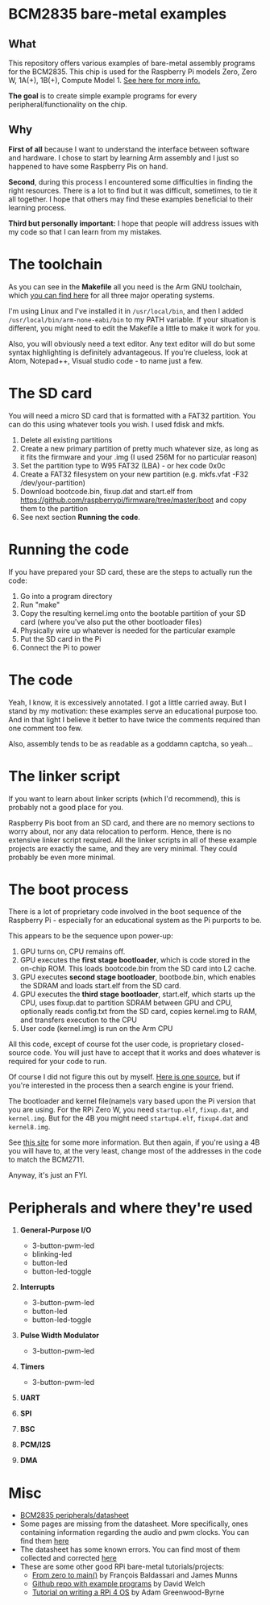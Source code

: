 # BCM2835 bare-metal examples

## What

This repository offers various examples of bare-metal assembly programs for the BCM2835. This chip is used for the Raspberry Pi models Zero, Zero W, 1A(+), 1B(+), Compute Model 1. [See here for more info.](https://www.raspberrypi.com/documentation/computers/processors.html)

**The goal** is to create simple example programs for every peripheral/functionality on the chip.

## Why

**First of all** because I want to understand the interface between software and hardware. I chose to start by learning Arm assembly and I just so happened to have some Raspberry Pis on hand.

**Second**, during this process I encountered some difficulties in finding the right resources. There is a lot to find but it was difficult, sometimes, to tie it all together. I hope that others may find these examples beneficial to their learning process.

**Third but personally important:** I hope that people will address issues with my code so that I can learn from my mistakes.

# The toolchain

As you can see in the **Makefile** all you need is the Arm GNU toolchain, which [you can find here](https://developer.arm.com/downloads/-/arm-gnu-toolchain-downloads) for all three major operating systems.

I'm using Linux and I've installed it in `/usr/local/bin`, and then I added `/usr/local/bin/arm-none-eabi/bin` to my PATH variable. If your situation is different, you might need to edit the Makefile a little to make it work for you.

Also, you will obviously need a text editor. Any text editor will do but some syntax highlighting is definitely advantageous. If you're clueless, look at Atom, Notepad++, Visual studio code - to name just a few.

# The SD card

You will need a micro SD card that is formatted with a FAT32 partition. You can do this using whatever tools you wish. I used fdisk and mkfs.

1. Delete all existing partitions
2. Create a new primary partition of pretty much whatever size, as long as it fits the firmware and
   your .img (I used 256M for no particular reason)
3. Set the partition type to W95 FAT32 (LBA) - or hex code 0x0c
4. Create a FAT32 filesystem on your new partition (e.g. mkfs.vfat -F32 /dev/your-partition)
5. Download bootcode.bin, fixup.dat and start.elf from https://github.com/raspberrypi/firmware/tree/master/boot and copy them to the partition
6. See next section **Running the code**.

# Running the code

If you have prepared your SD card, these are the steps to actually run the code:

1. Go into a program directory
2. Run "make"
3. Copy the resulting kernel.img onto the bootable partition of your SD card (where you've also put the other bootloader files)
4. Physically wire up whatever is needed for the particular example
5. Put the SD card in the Pi
6. Connect the Pi to power

# The code

Yeah, I know, it is excessively annotated. I got a little carried away. But I stand by my motivation: these examples serve an educational purpose too. And in that light I believe it better to have twice the comments required than one comment too few.

Also, assembly tends to be as readable as a goddamn captcha, so  yeah...

# The linker script

If you want to learn about linker scripts (which I'd recommend), this is probably not a good place for you.

Raspberry Pis boot from an SD card, and there are no memory sections to worry about, nor any data relocation to perform. Hence, there is no extensive linker script required. All the linker scripts in all of these example projects are exactly the same, and they are very minimal. They could probably be even more minimal.

# The boot process

There is a lot of proprietary code involved in the boot sequence of the Raspberry Pi - especially for an educational system as the Pi purports to be.

This appears to be the sequence upon power-up:

1. GPU turns on, CPU remains off.
2. GPU executes the **first stage bootloader**, which is code stored in the on-chip ROM. This loads bootcode.bin from the SD card into L2 cache.
3. GPU executes **second stage bootloader**, bootbode.bin, which enables the SDRAM and loads start.elf from the SD card.
4. GPU executes the **third stage bootloader**, start.elf, which starts up the CPU, uses fixup.dat to partition SDRAM between GPU and CPU, optionally reads config.txt from the SD card, copies kernel.img to RAM, and transfers execution to the CPU
5. User code (kernel.img) is run on the Arm CPU

All this code, except of course fot the user code, is proprietary closed-source code. You will just have to accept that it works and does whatever is required for your code to run.

Of course I did not figure this out by myself. [Here is one source](https://elinux.org/RPi_Software), but if you're interested in the process then a search engine is your friend.

The bootloader and kernel file(name)s vary based upon the Pi version that you are using. For the RPi Zero W, you need `startup.elf`, `fixup.dat`, and `kernel.img`. But for the 4B you might need `startup4.elf`, `fixup4.dat` and `kernel8.img`.

See [this site](https://www.riscosopen.org/wiki/documentation/show/Software%20information:%20Raspberry%20Pi:%20Firmware) for some more information. But then again, if you're using a 4B you will have to, at the very least, change most of the addresses in the code to match the BCM2711.

Anyway, it's just an FYI.

# Peripherals and where they're used

1. **General-Purpose I/O**

   - 3-button-pwm-led
   - blinking-led
   - button-led
   - button-led-toggle

1. **Interrupts**

   - 3-button-pwm-led
   - button-led
   - button-led-toggle

1. **Pulse Width Modulator**

   - 3-button-pwm-led

1. **Timers**

   - 3-button-pwm-led

1. **UART**
1. **SPI**
1. **BSC**
1. **PCM/I2S**
1. **DMA**

# Misc

- [BCM2835 peripherals/datasheet](https://datasheets.raspberrypi.com/bcm2835/bcm2835-peripherals.pdf)
- Some pages are missing from the datasheet. More specifically, ones containing information regarding the audio and pwm clocks. You can find them [here](https://www.scribd.com/doc/127599939/BCM2835-Audio-clocks)
- The datasheet has some known errors. You can find most of them collected and corrected [here](https://elinux.org/BCM2835_datasheet_errata)
- These are some other good RPi bare-metal tutorials/projects:
  - [From zero to main()](https://interrupt.memfault.com/tag/zero-to-main/) by François Baldassari and James Munns
  - [Github repo with example programs](https://github.com/dwelch67/raspberrypi-zero) by David Welch
  - [Tutorial on writing a RPi 4 OS](https://www.rpi4os.com/) by Adam Greenwood-Byrne

